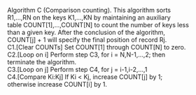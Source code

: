 Algorithm C (Comparison counting). This algorithm sorts  
R1,...,RN on the keys K1,...,KN by maintaining an auxiliary  
table COUNT[1],...,COUNT[N] to count the number of keys less  
than a given key. After the conclusion of the algorithm,  
COUNT[j] + 1 will specify the final position of record Rj.  
C1.[Clear COUNTs] Set COUNT[1] through COUNT[N] to zero.  
C2.[Loop on i] Perform step C3, for i = N,N-1,...,2; then  
   terminate the algorithm.  
C3.[Loop on j] Perform step C4, for j = i-1,i-2,...,1  
C4.[Compare Ki:Kj] If Ki < Kj, increase COUNT[j] by 1;  
   otherwise increase COUNT[i] by 1.  
